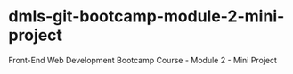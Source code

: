 # dmls-git-bootcamp-module-2-mini-project
Front-End Web Development Bootcamp Course - Module 2 - Mini Project
